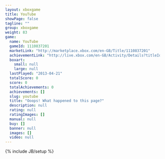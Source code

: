 ```yaml
---
layout: xboxgame
title: YouTube
showPage: false
tagline: ""
group: xboxgame
weight: 83
game: 
  name: YouTube
  gameId: 1110837201
  marketLink: "http://marketplace.xbox.com/en-GB/Title/1110837201"
  achievementLink: "http://live.xbox.com/en-GB/Activity/Details?titleId=1110837201"
  boxart: 
    small: null
    large: null
  lastPlayed: "2013-04-21"
  totalScore: 0
  score: 0
  totalAchievements: 0
  achievements: []
  slug: youtube
  title: "Ooops! What happened to this page?"
  description: null
  rating: null
  ratingImages: []
  manual: null
  buy: []
  banner: null
  images: []
  video: null
---
```

{% include JB/setup %}